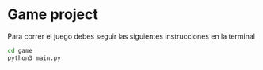 # Game project



Para correr el juego debes seguir las siguientes instrucciones en la terminal

```sh
cd game
python3 main.py
```
